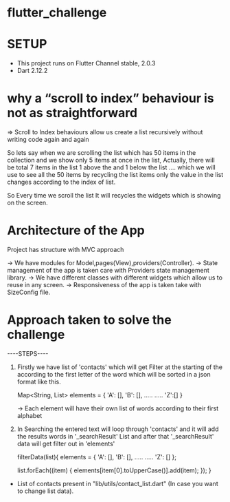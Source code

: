 # flutter_challenge

# SETUP
 - This project runs on Flutter Channel stable, 2.0.3
 - Dart 2.12.2

# why a “scroll to index” behaviour is not as straightforward

=> Scroll to Index behaviours allow us create a list recursively without writing code again and again
  
  So lets say when we are scrolling the list which has 50 items in the collection and we show only 5 items at once in the list,
  Actually, there will be total 7 items in the list 1 above the and 1 below the list .... which we will use to see all the 50 items by recycling the list items only the value in the list changes according to the index of list.
  
  So Every time we scroll the list It will recycles the widgets which is showing on the screen.

# Architecture of the App

Project has structure with MVC approach

-> We have modules for Model,pages(View),providers(Controller).
-> State management of the app is taken care with Providers state management library.
-> We have different classes with different widgets which allow us to reuse in any screen.
-> Responsiveness of the app is taken take with SizeConfig file.


# Approach taken to solve the challenge

----STEPS----

1. Firstly we have list of 'contacts' which will get Filter at the starting of the according to the first letter of the word
   which will be sorted in a json format like this.
   
   Map<String, List> elements =  {
                                   'A': [],
                                   'B': [],
                                   .....
                                   .....
                                   'Z':[]
                                  }
       
     -> Each element will have their own list of words according to their first alphabet
     
2. In Searching the entered text will loop through 'contacts' and it will add the results words in '_searchResult' List
   and after that '_searchResult' data will get filter out in 'elements'
   
   filterData(list){
     elements =  {
       'A': [],
       'B': [],
        .....
        .....
       'Z': []
     };
   
     list.forEach((item) {
       elements[item[0].toUpperCase()].add(item);
     });
   }
   
  * List of contacts present in "lib/utils/contact_list.dart" (In case you want to change list data).